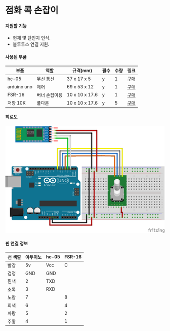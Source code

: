 # 점화 콕 손잡이

#### 지원할 기능
- 현재 몇 단인지 인식.
- 블루투스 연결 지원.

#### 사용된 부품
|부품   |역할|규격(mm)|필수|수량|링크|
|---|---|---|---|---|---|
|hc-05|무선 통신|37 x 17 x 5|y|1|[구매](https://www.coupang.com/vp/products/248838944?itemId=787322013&isAddedCart=)|
|arduino uno|제어|69 x 53 x 12|y|1|[구매](https://www.coupang.com/vp/products/84959309?itemId=964056709&isAddedCart=)|
|FSR-16|버너 손잡이용|10 x 10 x 17.6|y|1|[구매](https://www.icbanq.com/P007628094)|
|저항 10K|풀다운|10 x 10 x 17.6|y|5|[구매](http://itempage3.auction.co.kr/DetailView.aspx?ItemNo=B691389744&frm3=V2)|

#### 회로도
![img1](ignition_cock_handle_schematic.png)

#### 핀 연결 정보
|선 색깔|아두이노|hc-05|FSR-16|
|----|---|---|---|
|빨강|5v|Vcc|C|
|검정|GND|GND|    |
|흰색|2|TXD|    |
|초록|3|RXD|    |
|노랑|7|    |8|
|회색|6|    |4|
|파랑|5|    |2|
|주황|4|    |1|